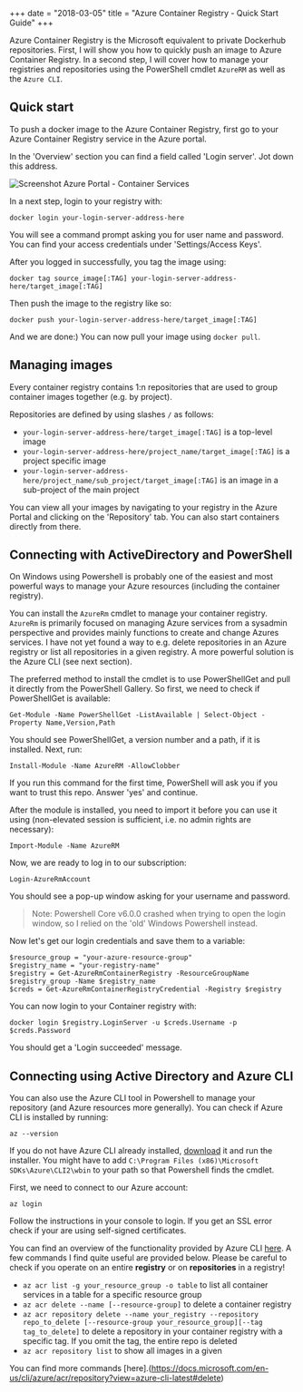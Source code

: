 +++
date = "2018-03-05"
title = "Azure Container Registry - Quick Start Guide"
+++

Azure Container Registry is the Microsoft equivalent to private Dockerhub repositories. First, I will show you how to quickly push an image to Azure Container Registry. In a second step, I will cover how to manage your registries and repositories using the PowerShell cmdlet `AzureRM` as well as the `Azure CLI`.

## Quick start
To push a docker image to the Azure Container Registry, first go to your Azure Container Registry service in the Azure portal.

In the 'Overview' section you can find a field called 'Login server'. Jot down this address.  

![Screenshot Azure Portal - Container Services][azure-portal-container-services]

In a next step, login to your registry with:
```
docker login your-login-server-address-here
```
You will see a command prompt asking you for user name and password. You can find your access credentials under 'Settings/Access Keys'.

After you logged in successfully, you tag the image using:
```
docker tag source_image[:TAG] your-login-server-address-here/target_image[:TAG]
```
Then push the image to the registry like so:
```
docker push your-login-server-address-here/target_image[:TAG]
```
And we are done:) You can now pull your image using `docker pull`.

## Managing images
Every container registry contains 1:n repositories that are used to group container images together (e.g. by project).

Repositories are defined by using slashes `/` as follows:  

- `your-login-server-address-here/target_image[:TAG]` is a top-level image
- `your-login-server-address-here/project_name/target_image[:TAG]` is a project specific image
- `your-login-server-address-here/project_name/sub_project/target_image[:TAG]` is an image in a sub-project of the main project

You can view all your images by navigating to your registry in the Azure Portal and clicking on the 'Repository' tab. You can also start containers directly from there.

## Connecting with ActiveDirectory and PowerShell
On Windows using Powershell is probably one of the easiest and most powerful ways to manage your Azure resources (including the container registry). 

You can install the `AzureRm` cmdlet to manage your container registry. `AzureRm` is primarily focused on managing Azure services from a sysadmin perspective and provides mainly functions to create and change Azures services. I have not yet found a way to e.g. delete repositories in an Azure registry or list all repositories in a given registry. A more powerful solution is the Azure CLI (see next section).

The preferred method to install the cmdlet is to use PowerShellGet and pull it directly from the PowerShell Gallery. So first, we need to check if PowerShellGet is available:
```
Get-Module -Name PowerShellGet -ListAvailable | Select-Object -Property Name,Version,Path
```

You should see PowerShellGet, a version number and a path, if it is installed. Next, run:
```
Install-Module -Name AzureRM -AllowClobber
```
If you run this command for the first time, PowerShell will ask you if you want to trust this repo. Answer 'yes' and continue.


After the module is installed, you need to import it before you can use it using (non-elevated session is sufficient, i.e. no admin rights are necessary):
```
Import-Module -Name AzureRM
```

Now, we are ready to log in to our subscription:
```
Login-AzureRmAccount
```
You should see a pop-up window asking for your username and password.  

> Note: Powershell Core v6.0.0 crashed when trying to open the login window, so I relied on the 'old' Windows Powershell instead.

Now let's get our login credentials and save them to a variable:
```
$resource_group = "your-azure-resource-group"
$registry_name = "your-registry-name"
$registry = Get-AzureRmContainerRegistry -ResourceGroupName $registry_group -Name $registry_name
$creds = Get-AzureRmContainerRegistryCredential -Registry $registry
```

You can now login to your Container registry with:
```
docker login $registry.LoginServer -u $creds.Username -p $creds.Password
```
You should get a 'Login succeeded' message.

## Connecting using Active Directory and Azure CLI 
You can also use the Azure CLI tool in Powershell to manage your repository (and Azure resources more generally). You can check if Azure CLI is installed by running:

```
az --version
```

If you do not have Azure CLI already installed, [download](https://azurecliprod.blob.core.windows.net/msi/azure-cli-latest.msi) it and run the installer. You might have to add `C:\Program Files (x86)\Microsoft SDKs\Azure\CLI2\wbin` to your path so that Powershell finds the cmdlet. 

First, we need to connect to our Azure account:
```
az login
```

Follow the instructions in your console to login. If you get an SSL error check if your are using self-signed certificates. 

You can find an overview of the functionality provided by Azure CLI [here](https://docs.microsoft.com/en-us/cli/azure/). A few commands I find quite useful are provided below. Please be careful to check if you operate on an entire **registry** or on **repositories** in a registry!

- `az acr list -g your_resource_group -o table` to list all container services in a table for a specific resource group
- `az acr delete --name [--resource-group]` to delete a container registry
- `az acr repository delete --name your_registry --repository repo_to_delete [--resource-group your_resource_group][--tag tag_to_delete]` to delete a repository in your container registry with a specific tag. If you omit the tag, the entire repo is deleted 
- `az acr repository list` to show all images in a given 

You can find more commands [here].(https://docs.microsoft.com/en-us/cli/azure/acr/repository?view=azure-cli-latest#delete)





[azure-portal-container-services]: /img/az-container-services.PNG "Screenshot Azure Portal - Container Services"